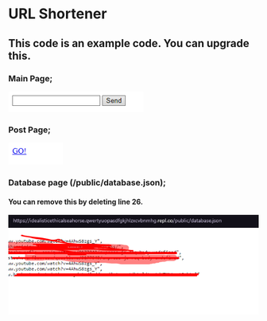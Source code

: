 # URL Shortener
## This code is an example code. You can upgrade this.
### Main Page;
![31](/preview/resim_2021-10-27_181942.png)
### Post Page;
![52](/preview/resim_2021-10-27_182002.png)
### Database page (/public/database.json);
#### You can remove this by deleting line 26.
![69](/preview/resim_2021-10-27_182113.png)
